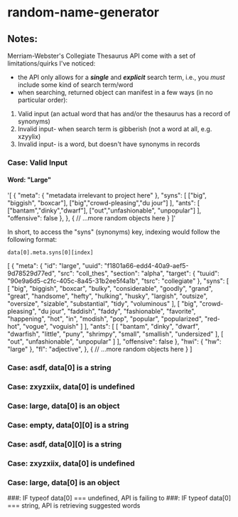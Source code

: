 # random-name-generator


## Notes:

Merriam-Webster's Collegiate Thesaurus API come with a set of limitations/quirks I've noticed:  

- the API only allows for a ***single*** and ***explicit*** search term, i.e., you *must* include some kind of search term/word
- when searching, returned object can manifest in a few ways (in no particular order):

1. Valid input (an actual word that has and/or the thesaurus has a record of synonyms)
2. Invalid input- when search term is gibberish (not a word at all, e.g. xzyylix)
3. Invalid input- is a word, but doesn't have synonyms in records


### Case: Valid Input


#### Word: "Large"

'[
    {
        "meta": {
            "metadata irrelevant to project here"
            },
            "syns": [
                ["big", "biggish", "boxcar"],
                ["big","crowd-pleasing","du jour"]
            ],
            "ants": [
                ["bantam","dinky","dwarf"],
                ["out","unfashionable", "unpopular"]
            ],
            "offensive": false
        },
    },
    {
        // ...more random objects here
    }
]'


In short, to access the "syns" (synonyms) key, indexing would follow the following format:

`data[0].meta.syns[0][index]`














[
    {
        "meta": {
            "id": "large",
            "uuid": "f1801a66-edd4-40a9-aef5-9d78529d77ed",
            "src": "coll_thes",
            "section": "alpha",
            "target": {
                "tuuid": "90e9a6d5-c2fc-405c-8a45-31b2ee5f4a1b",
                "tsrc": "collegiate"
            },
            "syns": [
                [
                    "big",
                    "biggish",
                    "boxcar",
                    "bulky",
                    "considerable",
                    "goodly",
                    "grand",
                    "great",
                    "handsome",
                    "hefty",
                    "hulking",
                    "husky",
                    "largish",
                    "outsize",
                    "oversize",
                    "sizable",
                    "substantial",
                    "tidy",
                    "voluminous"
                ],
                [
                    "big",
                    "crowd-pleasing",
                    "du jour",
                    "faddish",
                    "faddy",
                    "fashionable",
                    "favorite",
                    "happening",
                    "hot",
                    "in",
                    "modish",
                    "pop",
                    "popular",
                    "popularized",
                    "red-hot",
                    "vogue",
                    "voguish"
                ]
            ],
            "ants": [
                [
                    "bantam",
                    "dinky",
                    "dwarf",
                    "dwarfish",
                    "little",
                    "puny",
                    "shrimpy",
                    "small",
                    "smallish",
                    "undersized"
                ],
                [
                    "out",
                    "unfashionable",
                    "unpopular"
                ]
            ],
            "offensive": false
        },
        "hwi": {
            "hw": "large"
        },
        "fl": "adjective",
    },
    {
        // ...more random objects here
    }
]

### Case: asdf, data[0] is a string
### Case: zxyzxiix, data[0] is undefined
### Case: large, data[0] is an object

### Case: empty, data[0][0] is a string
### Case: asdf, data[0][0] is a string
### Case: zxyzxiix, data[0] is undefined
### Case: large, data[0] is an object




###: IF typeof data[0] === undefined, API is failing to
###: IF typeof data[0] === string, API is retrieving suggested words
